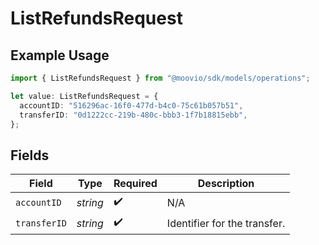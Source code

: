 # ListRefundsRequest

## Example Usage

```typescript
import { ListRefundsRequest } from "@moovio/sdk/models/operations";

let value: ListRefundsRequest = {
  accountID: "516296ac-16f0-477d-b4c0-75c61b057b51",
  transferID: "0d1222cc-219b-480c-bbb3-1f7b18815ebb",
};
```

## Fields

| Field                        | Type                         | Required                     | Description                  |
| ---------------------------- | ---------------------------- | ---------------------------- | ---------------------------- |
| `accountID`                  | *string*                     | :heavy_check_mark:           | N/A                          |
| `transferID`                 | *string*                     | :heavy_check_mark:           | Identifier for the transfer. |